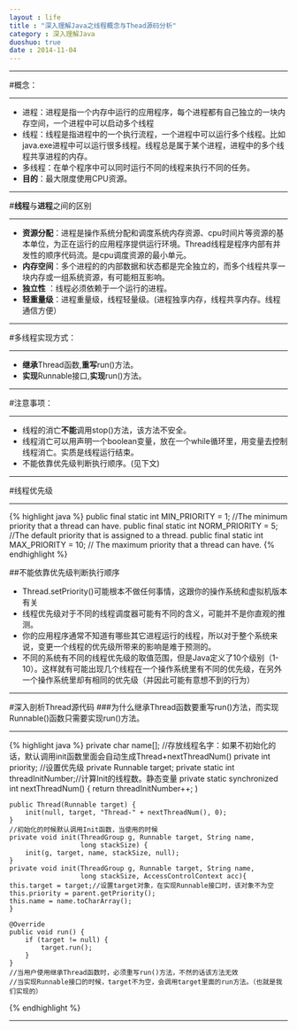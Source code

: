```yaml
---
layout : life
title : "深入理解Java之线程概念与Thead源码分析"
category : 深入理解Java
duoshuo: true
date : 2014-11-04
---
```

----------

#概念：

-----------

* 进程：进程是指一个内存中运行的应用程序，每个进程都有自己独立的一块内存空间，一个进程中可以启动多个线程
* 线程：线程是指进程中的一个执行流程，一个进程中可以运行多个线程。比如java.exe进程中可以运行很多线程。线程总是属于某个进程，进程中的多个线程共享进程的内存。
* 多线程：在单个程序中可以同时运行不同的线程来执行不同的任务。
 * **目的**：最大限度使用CPU资源。

-------

#**线程**与**进程**之间的区别

------------

* **资源分配**：进程是操作系统分配和调度系统内存资源、cpu时间片等资源的基本单位，为正在运行的应用程序提供运行环境。Thread线程是程序内部有并发性的顺序代码流。是cpu调度资源的最小单元。
* **内存空间**：多个进程的的内部数据和状态都是完全独立的，而多个线程共享一块内存或一组系统资源，有可能相互影响。
* **独立性**  ：线程必须依赖于一个运行的进程。
* **轻重量级**：进程重量级，线程轻量级。(进程独享内存，线程共享内存。线程通信方便）

------------

#多线程实现方式：

------------
* **继承**Thread函数,**重写**run()方法。
* **实现**Runnable接口,**实现**run()方法。

------------

#注意事项：

------------
* 线程的消亡**不能**调用stop()方法，该方法不安全。
* 线程消亡可以用声明一个boolean变量，放在一个while循环里，用变量去控制线程消亡。实质是线程运行结束。
* 不能依靠优先级判断执行顺序。(见下文)

------------
#线程优先级

-----------
{% highlight java %}
	public final static int MIN_PRIORITY = 1;
	//The minimum priority that a thread can have.
    public final static int NORM_PRIORITY = 5;
	//The default priority that is assigned to a thread.
    public final static int MAX_PRIORITY = 10;
	//   The maximum priority that a thread can have.
{% endhighlight %}

##不能依靠优先级判断执行顺序
* Thread.setPriority()可能根本不做任何事情，这跟你的操作系统和虚拟机版本有关
* 线程优先级对于不同的线程调度器可能有不同的含义，可能并不是你直观的推测。
* 你的应用程序通常不知道有哪些其它进程运行的线程，所以对于整个系统来说，变更一个线程的优先级所带来的影响是难于预测的。
* 不同的系统有不同的线程优先级的取值范围，但是Java定义了10个级别（1-10）。这样就有可能出现几个线程在一个操作系统里有不同的优先级，在另外一个操作系统里却有相同的优先级（并因此可能有意想不到的行为）



-------------

#深入剖析Thread源代码
###为什么继承Thread函数要重写run()方法，而实现Runnable()函数只需要实现run()方法。

------------


{% highlight java %}
    private char name[];
	//存放线程名字：如果不初始化的话，默认调用init函数里面会自动生成Thread+nextThreadNum()
    private int priority; 
	//设置优先级
    private Runnable target;
	private static int threadInitNumber;//计算Init的线程数。静态变量
    private static synchronized int nextThreadNum() {
        return threadInitNumber++;
    )
	
	public Thread(Runnable target) {
        init(null, target, "Thread-" + nextThreadNum(), 0);
    }
	//初始化的时候默认调用Init函数，当使用的时候
	private void init(ThreadGroup g, Runnable target, String name,
                      long stackSize) {
        init(g, target, name, stackSize, null);
    }
	private void init(ThreadGroup g, Runnable target, String name,
                      long stackSize, AccessControlContext acc){
	this.target = target;//设置target对象，在实现Runnable接口时，该对象不为空
	this.priority = parent.getPriority();
	this.name = name.toCharArray();
	}				  
					  
	@Override
    public void run() {
        if (target != null) {
            target.run();
        }
    }
	//当用户使用继承Thread函数时，必须重写run()方法，不然的话该方法无效
	//当实现Runnable接口的时候，target不为空，会调用target里面的run方法。（也就是我们实现的）
{% endhighlight %}

----------------



